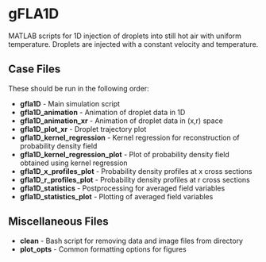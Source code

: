 # gFLA1D

MATLAB scripts for 1D injection of droplets into still hot air with uniform temperature. Droplets are injected with a constant velocity and temperature.

## Case Files

These should be run in the following order:

- **gfla1D** - Main simulation script
- **gfla1D_animation** - Animation of droplet data in 1D
- **gfla1D_animation_xr** - Animation of droplet data in (x,r) space
- **gfla1D_plot_xr** - Droplet trajectory plot
- **gfla1D_kernel_regression** - Kernel regression for reconstruction of probability density field
- **gfla1D_kernel_regression_plot** - Plot of probability density field obtained using kernel regression
- **gfla1D_x_profiles_plot** - Probability density profiles at x cross sections
- **gfla1D_r_profiles_plot** - Probability density profiles at r cross sections
- **gfla1D_statistics** - Postprocessing for averaged field variables
- **gfla1D_statistics_plot** - Plotting of averaged field variables

## Miscellaneous Files

- **clean** - Bash script for removing data and image files from directory
- **plot_opts** - Common formatting options for figures
